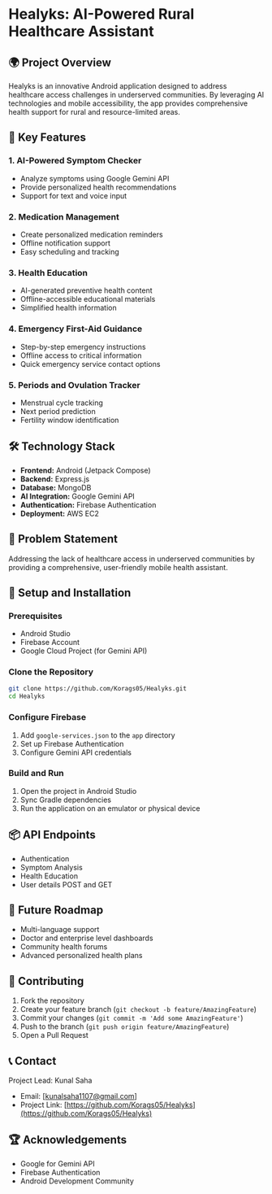 # Healyks: AI-Powered Rural Healthcare Assistant

## 🌍 Project Overview

Healyks is an innovative Android application designed to address healthcare access challenges in underserved communities. By leveraging AI technologies and mobile accessibility, the app provides comprehensive health support for rural and resource-limited areas.

## 🚀 Key Features

### 1. AI-Powered Symptom Checker
- Analyze symptoms using Google Gemini API
- Provide personalized health recommendations
- Support for text and voice input

### 2. Medication Management
- Create personalized medication reminders
- Offline notification support
- Easy scheduling and tracking

### 3. Health Education
- AI-generated preventive health content
- Offline-accessible educational materials
- Simplified health information

### 4. Emergency First-Aid Guidance
- Step-by-step emergency instructions
- Offline access to critical information
- Quick emergency service contact options

### 5. Periods and Ovulation Tracker
- Menstrual cycle tracking
- Next period prediction
- Fertility window identification

## 🛠 Technology Stack

- **Frontend:** Android (Jetpack Compose)
- **Backend:** Express.js
- **Database:** MongoDB
- **AI Integration:** Google Gemini API
- **Authentication:** Firebase Authentication
- **Deployment:** AWS EC2

## 🌱 Problem Statement

Addressing the lack of healthcare access in underserved communities by providing a comprehensive, user-friendly mobile health assistant.

## 🔧 Setup and Installation

### Prerequisites
- Android Studio
- Firebase Account
- Google Cloud Project (for Gemini API)

### Clone the Repository
```bash
git clone https://github.com/Korags05/Healyks.git
cd Healyks
```

### Configure Firebase
1. Add `google-services.json` to the `app` directory
2. Set up Firebase Authentication
3. Configure Gemini API credentials

### Build and Run
1. Open the project in Android Studio
2. Sync Gradle dependencies
3. Run the application on an emulator or physical device

## 📦 API Endpoints
- Authentication
- Symptom Analysis
- Health Education
- User details POST and GET

## 🔮 Future Roadmap
- Multi-language support
- Doctor and enterprise level dashboards
- Community health forums
- Advanced personalized health plans

## 👥 Contributing

1. Fork the repository
2. Create your feature branch (`git checkout -b feature/AmazingFeature`)
3. Commit your changes (`git commit -m 'Add some AmazingFeature'`)
4. Push to the branch (`git push origin feature/AmazingFeature`)
5. Open a Pull Request

## 📞 Contact

Project Lead: Kunal Saha
- Email: [kunalsaha1107@gmail.com]
- Project Link: [https://github.com/Korags05/Healyks](https://github.com/Korags05/Healyks)

## 🏆 Acknowledgements
- Google for Gemini API
- Firebase Authentication
- Android Development Community

